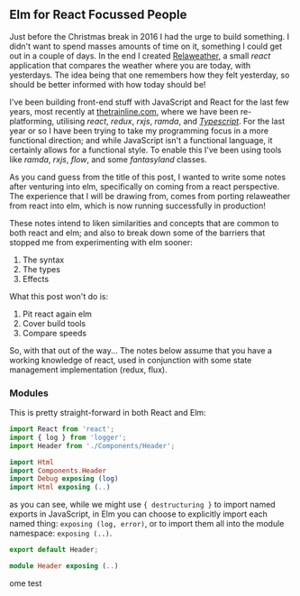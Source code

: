 ## Elm for React Focussed People

Just before the Christmas break in 2016 I had the urge to build something. I didn't want to spend masses amounts of time on it, something I could get out in a couple of days. In the end I created [Relaweather](https://relaweather.com), a small _react_ application that compares the weather where you are today, with yesterdays. The idea being that one remembers how they felt yesterday, so should be better informed with how today should be!

I've been building front-end stuff with JavaScript and React for the last few years, most recently at [thetrainline.com](https://thetrainline.ccom), where we have been re-platforming, utilising _react_, _redux_, _rxjs_, _ramda_, and _[Typescript](https://engineering.thetrainline.com/2017/01/13/trainline-replatforming-our-front-end-journey/)_. For the last year or so I have been trying to take my programming focus in a more functional direction; and while JavaScript isn't a functional language, it certainly allows for a functional style. To enable this I've been using tools like _ramda_, _rxjs_, _flow_, and some _fantasyland_ classes.

As you cand guess from the title of this post, I wanted to write some notes after venturing into elm, specifically on coming from a react perspective. The experience that I will be drawing from, comes from porting relaweather from react into elm, which is now running successfully in production!

These notes intend to liken similarities and concepts that are common to both react and elm; and also to break down some of the barriers that stopped me from experimenting with elm sooner:

1. The syntax
2. The types
3. Effects

What this post won't do is: 

1. Pit react again elm
2. Cover build tools
3. Compare speeds

So, with that out of the way... The notes below assume that you have a working knowledge of react, used in conjunction with some state management implementation (redux, flux).

### Modules

This is pretty straight-forward in both React and Elm:
```javascript
import React from 'react';
import { log } from 'logger';
import Header from './Components/Header';
```
```elm
import Html
import Components.Header
import Debug exposing (log)
import Html exposing (..)
```

as you can see, while we might use `{ destructuring }` to import named exports in JavaScript, in Elm you can choose to explicitly import each named thing: `exposing (log, error)`, or to import them all into the module namespace: `exposing (..)`.

```javascript
export default Header;
```

```elm
module Header exposing (..)
```

ome test
